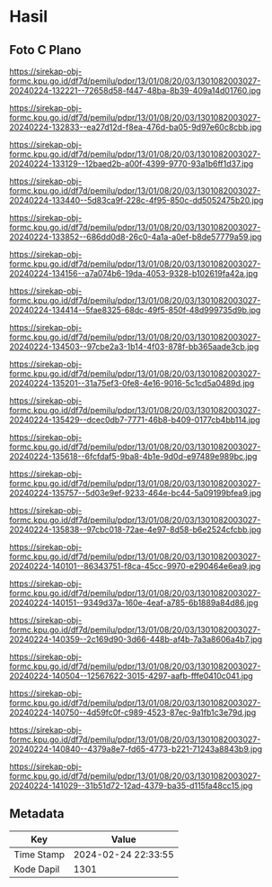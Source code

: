 # Hasil

## Foto C Plano

https://sirekap-obj-formc.kpu.go.id/df7d/pemilu/pdpr/13/01/08/20/03/1301082003027-20240224-132221--72658d58-f447-48ba-8b39-409a14d01760.jpg

https://sirekap-obj-formc.kpu.go.id/df7d/pemilu/pdpr/13/01/08/20/03/1301082003027-20240224-132833--ea27d12d-f8ea-476d-ba05-9d97e60c8cbb.jpg

https://sirekap-obj-formc.kpu.go.id/df7d/pemilu/pdpr/13/01/08/20/03/1301082003027-20240224-133129--12baed2b-a00f-4399-9770-93a1b6ff1d37.jpg

https://sirekap-obj-formc.kpu.go.id/df7d/pemilu/pdpr/13/01/08/20/03/1301082003027-20240224-133440--5d83ca9f-228c-4f95-850c-dd5052475b20.jpg

https://sirekap-obj-formc.kpu.go.id/df7d/pemilu/pdpr/13/01/08/20/03/1301082003027-20240224-133852--686dd0d8-26c0-4a1a-a0ef-b8de57779a59.jpg

https://sirekap-obj-formc.kpu.go.id/df7d/pemilu/pdpr/13/01/08/20/03/1301082003027-20240224-134156--a7a074b6-19da-4053-9328-b102619fa42a.jpg

https://sirekap-obj-formc.kpu.go.id/df7d/pemilu/pdpr/13/01/08/20/03/1301082003027-20240224-134414--5fae8325-68dc-49f5-850f-48d999735d9b.jpg

https://sirekap-obj-formc.kpu.go.id/df7d/pemilu/pdpr/13/01/08/20/03/1301082003027-20240224-134503--97cbe2a3-1b14-4f03-878f-bb365aade3cb.jpg

https://sirekap-obj-formc.kpu.go.id/df7d/pemilu/pdpr/13/01/08/20/03/1301082003027-20240224-135201--31a75ef3-0fe8-4e16-9016-5c1cd5a0489d.jpg

https://sirekap-obj-formc.kpu.go.id/df7d/pemilu/pdpr/13/01/08/20/03/1301082003027-20240224-135429--dcec0db7-7771-46b8-b409-0177cb4bb114.jpg

https://sirekap-obj-formc.kpu.go.id/df7d/pemilu/pdpr/13/01/08/20/03/1301082003027-20240224-135618--6fcfdaf5-9ba8-4b1e-9d0d-e97489e989bc.jpg

https://sirekap-obj-formc.kpu.go.id/df7d/pemilu/pdpr/13/01/08/20/03/1301082003027-20240224-135757--5d03e9ef-9233-464e-bc44-5a09199bfea9.jpg

https://sirekap-obj-formc.kpu.go.id/df7d/pemilu/pdpr/13/01/08/20/03/1301082003027-20240224-135838--97cbc018-72ae-4e97-8d58-b6e2524cfcbb.jpg

https://sirekap-obj-formc.kpu.go.id/df7d/pemilu/pdpr/13/01/08/20/03/1301082003027-20240224-140101--86343751-f8ca-45cc-9970-e290464e6ea9.jpg

https://sirekap-obj-formc.kpu.go.id/df7d/pemilu/pdpr/13/01/08/20/03/1301082003027-20240224-140151--9349d37a-160e-4eaf-a785-6b1889a84d86.jpg

https://sirekap-obj-formc.kpu.go.id/df7d/pemilu/pdpr/13/01/08/20/03/1301082003027-20240224-140359--2c169d90-3d66-448b-af4b-7a3a8606a4b7.jpg

https://sirekap-obj-formc.kpu.go.id/df7d/pemilu/pdpr/13/01/08/20/03/1301082003027-20240224-140504--12567622-3015-4297-aafb-fffe0410c041.jpg

https://sirekap-obj-formc.kpu.go.id/df7d/pemilu/pdpr/13/01/08/20/03/1301082003027-20240224-140750--4d59fc0f-c989-4523-87ec-9a1fb1c3e79d.jpg

https://sirekap-obj-formc.kpu.go.id/df7d/pemilu/pdpr/13/01/08/20/03/1301082003027-20240224-140840--4379a8e7-fd65-4773-b221-71243a8843b9.jpg

https://sirekap-obj-formc.kpu.go.id/df7d/pemilu/pdpr/13/01/08/20/03/1301082003027-20240224-141029--31b51d72-12ad-4379-ba35-d115fa48cc15.jpg


## Metadata

| Key        | Value               |
| ---------- | ------------------- |
| Time Stamp | 2024-02-24 22:33:55 |
| Kode Dapil | 1301                |



